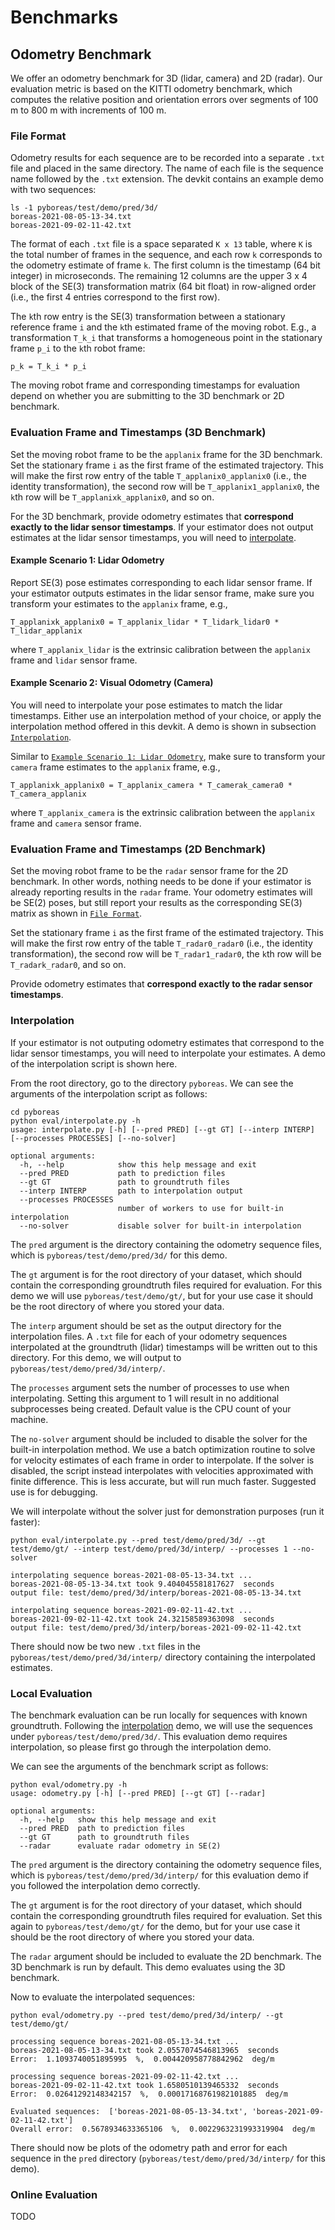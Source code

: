 # Benchmarks
## Odometry Benchmark
We offer an odometry benchmark for 3D (lidar, camera) and 2D (radar). Our evaluation metric is based on the KITTI odometry benchmark, which computes the relative position and orientation errors over segments of 100 m to 800 m with increments of 100 m.

### File Format
Odometry results for each sequence are to be recorded into a separate `.txt` file and placed in the same directory. The name of each file is the sequence name followed by the `.txt` extension. The devkit contains an example demo with two sequences:
```
ls -1 pyboreas/test/demo/pred/3d/
boreas-2021-08-05-13-34.txt  
boreas-2021-09-02-11-42.txt
```

The format of each `.txt` file is a space separated `K x 13` table, where `K` is the total number of frames in the sequence, and each row `k` corresponds to the odometry estimate of frame `k`. The first column is the timestamp (64 bit integer) in microseconds. The remaining 12 columns are the upper 3 x 4 block of the SE(3) transformation matrix (64 bit float) in row-aligned order (i.e., the first 4 entries correspond to the first row).

The `k`th row entry is the SE(3) transformation between a stationary reference frame `i` and the `k`th estimated frame of the moving robot. E.g., a transformation `T_k_i` that transforms a homogeneous point in the stationary frame `p_i` to the `k`th robot frame:
```
p_k = T_k_i * p_i
```
The moving robot frame and corresponding timestamps for evaluation depend on whether you are submitting to the 3D benchmark or 2D benchmark.

### Evaluation Frame and Timestamps (3D Benchmark)
Set the moving robot frame to be the `applanix` frame for the 3D benchmark. Set the stationary frame `i` as the first frame of the estimated trajectory. This will make the first row entry of the table `T_applanix0_applanix0` (i.e., the identity transformation), the second row will be `T_applanix1_applanix0`, the `k`th row will be `T_applanixk_applanix0`, and so on.

For the 3D benchmark, provide odometry estimates that **correspond exactly to the lidar sensor timestamps**. If your estimator does not output estimates at the lidar sensor timestamps, you will need to [interpolate](#interpolation).

#### Example Scenario 1: Lidar Odometry
Report SE(3) pose estimates corresponding to each lidar sensor frame. If your estimator outputs estimates in the lidar sensor frame, make sure you transform your estimates to the `applanix` frame, e.g.,
```
T_applanixk_applanix0 = T_applanix_lidar * T_lidark_lidar0 * T_lidar_applanix
```
where `T_applanix_lidar` is the extrinsic calibration between the `applanix` frame and `lidar` sensor frame.

#### Example Scenario 2: Visual Odometry (Camera)
You will need to interpolate your pose estimates to match the lidar timestamps. Either use an interpolation method of your choice, or apply the interpolation method offered in this devkit. A demo is shown in subsection [`Interpolation`](#interpolation).

Similar to [`Example Scenario 1: Lidar Odometry`](#example-scenario-1-lidar-odometry), make sure to transform your `camera` frame estimates to the `applanix` frame, e.g.,
```
T_applanixk_applanix0 = T_applanix_camera * T_camerak_camera0 * T_camera_applanix
```
where `T_applanix_camera` is the extrinsic calibration between the `applanix` frame and `camera` sensor frame.

### Evaluation Frame and Timestamps (2D Benchmark)
Set the moving robot frame to be the `radar` sensor frame for the 2D benchmark. In other words, nothing needs to be done if your estimator is already reporting results in the `radar` frame. Your odometry estimates will be SE(2) poses, but still report your results as the corresponding SE(3) matrix as shown in [`File Format`](#file-format).

Set the stationary frame `i` as the first frame of the estimated trajectory. This will make the first row entry of the table `T_radar0_radar0` (i.e., the identity transformation), the second row will be `T_radar1_radar0`, the `k`th row will be `T_radark_radar0`, and so on.

Provide odometry estimates that **correspond exactly to the radar sensor timestamps**.

### Interpolation
If your estimator is not outputing odometry estimates that correspond to the lidar sensor timestamps, you will need to interpolate your estimates. A demo of the interpolation script is shown here.

From the root directory, go to the directory `pyboreas`. We can see the arguments of the interpolation script as follows:
```
cd pyboreas
python eval/interpolate.py -h
usage: interpolate.py [-h] [--pred PRED] [--gt GT] [--interp INTERP] [--processes PROCESSES] [--no-solver]

optional arguments:
  -h, --help            show this help message and exit
  --pred PRED           path to prediction files
  --gt GT               path to groundtruth files
  --interp INTERP       path to interpolation output
  --processes PROCESSES
                        number of workers to use for built-in interpolation
  --no-solver           disable solver for built-in interpolation
```
The `pred` argument is the directory containing the odometry sequence files, which is `pyboreas/test/demo/pred/3d/` for this demo. 

The `gt` argument is for the root directory of your dataset, which should contain the corresponding groundtruth files required for evaluation. For this demo we will use `pyboreas/test/demo/gt/`, but for your use case it should be the root directory of where you stored your data.

The `interp` argument should be set as the output directory for the interpolation files. A `.txt` file for each of your odometry sequences interpolated at the groundtruth (lidar) timestamps will be written out to this directory. For this demo, we will output to `pyboreas/test/demo/pred/3d/interp/`.

The `processes` argument sets the number of processes to use when interpolating. Setting this argument to 1 will result in no additional subprocesses being created. Default value is the CPU count of your machine.

The `no-solver` argument should be included to disable the solver for the built-in interpolation method. We use a batch optimization routine to solve for velocity estimates of each frame in order to interpolate. If the solver is disabled, the script instead interpolates with velocities approximated with finite difference. This is less accurate, but will run much faster. Suggested use is for debugging.

We will interpolate without the solver just for demonstration purposes (run it faster):
```
python eval/interpolate.py --pred test/demo/pred/3d/ --gt test/demo/gt/ --interp test/demo/pred/3d/interp/ --processes 1 --no-solver

interpolating sequence boreas-2021-08-05-13-34.txt ...
boreas-2021-08-05-13-34.txt took 9.404045581817627  seconds
output file: test/demo/pred/3d/interp/boreas-2021-08-05-13-34.txt 

interpolating sequence boreas-2021-09-02-11-42.txt ...
boreas-2021-09-02-11-42.txt took 24.32158589363098  seconds
output file: test/demo/pred/3d/interp/boreas-2021-09-02-11-42.txt
```
There should now be two new `.txt` files in the `pyboreas/test/demo/pred/3d/interp/` directory containing the interpolated estimates.

### Local Evaluation
The benchmark evaluation can be run locally for sequences with known groundtruth. Following the [interpolation](#interpolation) demo, we will use the sequences under `pyboreas/test/demo/pred/3d/`. This evaluation demo requires interpolation, so please first go through the interpolation demo.  

We can see the arguments of the benchmark script as follows:
```
python eval/odometry.py -h
usage: odometry.py [-h] [--pred PRED] [--gt GT] [--radar]

optional arguments:
  -h, --help   show this help message and exit
  --pred PRED  path to prediction files
  --gt GT      path to groundtruth files
  --radar      evaluate radar odometry in SE(2)
```
The `pred` argument is the directory containing the odometry sequence files, which is `pyboreas/test/demo/pred/3d/interp/` for this evaluation demo if you followed the interpolation demo correctly.

The `gt` argument is for the root directory of your dataset, which should contain the corresponding groundtruth files required for evaluation. Set this again to `pyboreas/test/demo/gt/` for the demo, but for your use case it should be the root directory of where you stored your data.

The `radar` argument should be included to evaluate the 2D benchmark. The 3D benchmark is run by default. This demo evaluates using the 3D benchmark.


Now to evaluate the interpolated sequences:
```
python eval/odometry.py --pred test/demo/pred/3d/interp/ --gt test/demo/gt/

processing sequence boreas-2021-08-05-13-34.txt ...
boreas-2021-08-05-13-34.txt took 2.0557074546813965  seconds
Error:  1.1093740051895995  %,  0.004420958778842962  deg/m 

processing sequence boreas-2021-09-02-11-42.txt ...
boreas-2021-09-02-11-42.txt took 1.6580510139465332  seconds
Error:  0.02641292148342157  %,  0.00017168761982101885  deg/m 

Evaluated sequences:  ['boreas-2021-08-05-13-34.txt', 'boreas-2021-09-02-11-42.txt']
Overall error:  0.5678934633365106  %,  0.0022963231993319904  deg/m
```
There should now be plots of the odometry path and error for each sequence in the `pred` directory (`pyboreas/test/demo/pred/3d/interp/` for this demo).

### Online Evaluation
TODO
